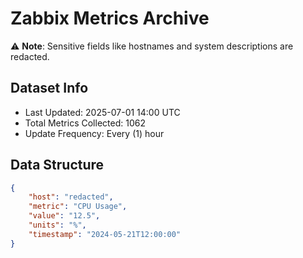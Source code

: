 # Zabbix Metrics Archive

⚠️ **Note**: Sensitive fields like hostnames and system descriptions are redacted.

## Dataset Info
- Last Updated: 2025-07-01 14:00 UTC
- Total Metrics Collected: 1062
- Update Frequency: Every (1) hour

## Data Structure
```json
{
    "host": "redacted",
    "metric": "CPU Usage",
    "value": "12.5",
    "units": "%",
    "timestamp": "2024-05-21T12:00:00"
}
```
